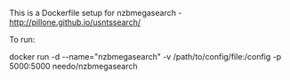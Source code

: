 This is a Dockerfile setup for nzbmegasearch - http://pillone.github.io/usntssearch/

To run:

docker run -d --name="nzbmegasearch" -v /path/to/config/file:/config -p 5000:5000 needo/nzbmegasearch
